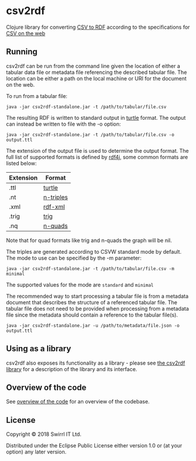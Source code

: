 # csv2rdf

Clojure library for converting [CSV to RDF](https://www.w3.org/TR/2015/REC-csv2rdf-20151217/) according to the specifications for [CSV on the web](https://w3c.github.io/csvw/)

## Running

csv2rdf can be run from the command line given the location of either a tabular data file or metadata file referencing the described tabular file. The location
can be either a path on the local machine or URI for the document on the web.

To run from a tabular file:

    java -jar csv2rdf-standalone.jar -t /path/to/tabular/file.csv

The resulting RDF is written to standard output in [turtle](https://www.w3.org/TR/turtle/) format. The output can instead be written to file with the -o option:

    java -jar csv2rdf-standalone.jar -t /path/to/tabular/file.csv -o output.ttl

The extension of the output file is used to determine the output format. The full list of supported formats is defined by [rdf4j](http://docs.rdf4j.org/programming/#_detecting_the_file_format),
some common formats are listed below:

| Extension | Format                                               |
| --------- | -----------------------------------------------------|
| .ttl      | [turtle](https://www.w3.org/TR/turtle/)              |
| .nt       | [n-triples](https://www.w3.org/TR/n-triples/)        |
| .xml      | [rdf-xml](https://www.w3.org/TR/rdf-syntax-grammar/) |
| .trig     | [trig](https://www.w3.org/TR/trig/)                  |
| .nq       | [n-quads](https://www.w3.org/TR/n-quads/)            |

Note that for quad formats like trig and n-quads the graph will be nil.

The triples are generated according to CSVW standard mode by default. The mode to use can be specified by the -m parameter:

    java -jar csv2rdf-standalone.jar -t /path/to/tabular/file.csv -m minimal

The supported values for the mode are `standard` and `minimal`

The recommended way to start processing a tabular file is from a metadata document that describes the structure of a referenced tabular file. The tabular file does not
need to be provided when processing from a metadata file since the metadata should contain a reference to the tabular file(s).

    java -jar csv2rdf-standalone.jar -u /path/to/metadata/file.json -o output.ttl

## Using as a library

csv2rdf also exposes its functionality as a library - please see [the csv2rdf library](doc/library.md) for a description of the library and its interface.

## Overview of the code

See [overview of the code](doc/code.md) for an overview of the codebase.

## License

Copyright © 2018 Swirrl IT Ltd.

Distributed under the Eclipse Public License either version 1.0 or (at
your option) any later version.
